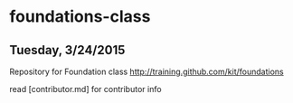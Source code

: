 # foundations-class
## Tuesday, 3/24/2015

Repository for Foundation class http://training.github.com/kit/foundations

read [contributor.md] for contributor info 
